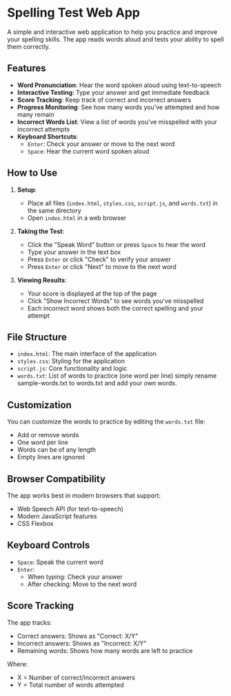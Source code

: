 # Spelling Test Web App

A simple and interactive web application to help you practice and improve your spelling skills. The app reads words aloud and tests your ability to spell them correctly.

## Features

- **Word Pronunciation**: Hear the word spoken aloud using text-to-speech
- **Interactive Testing**: Type your answer and get immediate feedback
- **Score Tracking**: Keep track of correct and incorrect answers
- **Progress Monitoring**: See how many words you've attempted and how many remain
- **Incorrect Words List**: View a list of words you've misspelled with your incorrect attempts
- **Keyboard Shortcuts**:
  - `Enter`: Check your answer or move to the next word
  - `Space`: Hear the current word spoken aloud

## How to Use

1. **Setup**:
   - Place all files (`index.html`, `styles.css`, `script.js`, and `words.txt`) in the same directory
   - Open `index.html` in a web browser

2. **Taking the Test**:
   - Click the "Speak Word" button or press `Space` to hear the word
   - Type your answer in the text box
   - Press `Enter` or click "Check" to verify your answer
   - Press `Enter` or click "Next" to move to the next word

3. **Viewing Results**:
   - Your score is displayed at the top of the page
   - Click "Show Incorrect Words" to see words you've misspelled
   - Each incorrect word shows both the correct spelling and your attempt

## File Structure

- `index.html`: The main interface of the application
- `styles.css`: Styling for the application
- `script.js`: Core functionality and logic
- `words.txt`: List of words to practice (one word per line)
simply rename sample-words.txt to words.txt and add your own words.

## Customization

You can customize the words to practice by editing the `words.txt` file:
- Add or remove words
- One word per line
- Words can be of any length
- Empty lines are ignored

## Browser Compatibility

The app works best in modern browsers that support:
- Web Speech API (for text-to-speech)
- Modern JavaScript features
- CSS Flexbox

## Keyboard Controls

- `Space`: Speak the current word
- `Enter`: 
  - When typing: Check your answer
  - After checking: Move to the next word

## Score Tracking

The app tracks:
- Correct answers: Shows as "Correct: X/Y"
- Incorrect answers: Shows as "Incorrect: X/Y"
- Remaining words: Shows how many words are left to practice

Where:
- X = Number of correct/incorrect answers
- Y = Total number of words attempted
